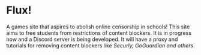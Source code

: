 # Flux!
A games site that aspires to abolish online censorship in schools!
This site aims to free students from restrictions of content blockers. It is in progress now and a Discord server is being developed. It will have a proxy and tutorials for removing content blockers like *Securly, GoGuardian and others*.
